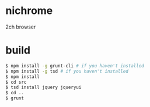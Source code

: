 nichrome
========

2ch browser

# build

```sh
$ npm install -g grunt-cli # if you haven't installed
$ npm install -g tsd # if you haven't installed
$ npm install
$ cd src
$ tsd install jquery jqueryui
$ cd ..
$ grunt
```

